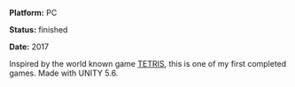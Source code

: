 **Platform:** PC

**Status:** finished

**Date:** 2017

Inspired by the world known game [TETRIS](https://tetris.com/), this is one of my first completed games. Made with UNITY 5.6.

